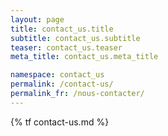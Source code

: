 ```yaml
---
layout: page
title: contact_us.title
subtitle: contact_us.subtitle
teaser: contact_us.teaser
meta_title: contact_us.meta_title

namespace: contact_us
permalink: /contact-us/
permalink_fr: /nous-contacter/
---
```


{% tf contact-us.md %}